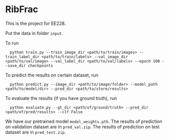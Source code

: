 # RibFrac

  This is the project for EE228.

  Put the data in folder `input`.
  
  To run 
  
      python train.py --train_image_dir <path/to/train/images> --train_label_dir <path/to/train/labels> --val_image_dir <path/to/val/image> --val_label_dir <path/to/val/labels> --epoch 100 --save_dir checkpoints 
  
  To predict the results on certain dataset, run

      python predict.py --image_dir <path/to/image/folder> --model_path <path/to/model/dir> --pred_dir <path/to/store/results>

  To evaluate the results (if you have ground truth), run
      
      python evaluate.py --gt_dir <path/of/ground/truth> --pred_dir <path/of/pred/results> --clf False
      
  We have our pretrained model `model_weights.pth`. The results of prediction on validation dataset are in `pred_val.zip`. The results of prediction on test dataset are in `pred_test.zip`. 
